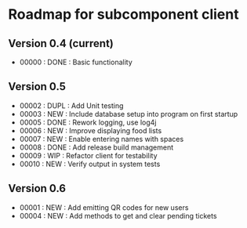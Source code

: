 # Roadmap for subcomponent client

## Version 0.4 (current)
* 00000 : DONE : Basic functionality

## Version 0.5
* 00002 : DUPL : Add Unit testing
* 00003 : NEW  : Include database setup into program on first startup
* 00005 : DONE : Rework logging, use log4j
* 00006 : NEW  : Improve displaying food lists
* 00007 : NEW  : Enable entering names with spaces
* 00008 : DONE : Add release build management
* 00009 : WIP  : Refactor client for testability
* 00010 : NEW  : Verify output in system tests

## Version 0.6
* 00001 : NEW  : Add emitting QR codes for new users
* 00004 : NEW  : Add methods to get and clear pending tickets

